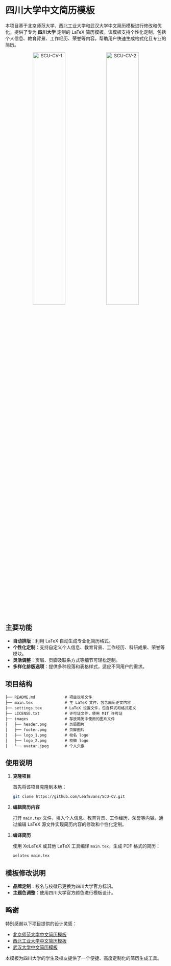 # 四川大学中文简历模板

本项目基于北京师范大学、西北工业大学和武汉大学中文简历模板进行修改和优化，提供了专为 **四川大学** 定制的 LaTeX 简历模板。该模板支持个性化定制，包括个人信息、教育背景、工作经历、荣誉等内容，帮助用户快速生成格式化且专业的简历。

<p align="center">
  <img src="https://leafalice-image.oss-cn-hangzhou.aliyuncs.com/img/c86e1906c81439c602ee6dde67e99b5.jpg" alt="SCU-CV-1" width="45%" />
  <img src="https://leafalice-image.oss-cn-hangzhou.aliyuncs.com/img/909bb73dddebedc368621499224c57d.jpg" alt="SCU-CV-2" width="45%" />
</p>

## 主要功能

- **自动排版**：利用 LaTeX 自动生成专业化简历格式。
- **个性化定制**：支持自定义个人信息、教育背景、工作经历、科研成果、荣誉等模块。
- **灵活调整**：页眉、页脚及联系方式等细节可轻松定制。
- **多样化排版选项**：提供多种段落和表格样式，适应不同用户的需求。

## 项目结构

```
├── README.md             # 项目说明文件
├── main.tex              # 主 LaTeX 文件，包含简历正文内容
├── settings.tex          # LaTeX 设置文件，包含样式和格式定义
├── LICENSE.txt           # 许可证文件，使用 MIT 许可证
├── images                # 存放简历中使用的图片文件
│   ├── header.png        # 页眉图片
│   ├── footer.png        # 页脚图片
│   ├── logo_1.png        # 校名 logo
│   ├── logo_2.png        # 校徽 logo
│   └── avatar.jpeg       # 个人头像
```

## 使用说明

1. **克隆项目**

   首先将该项目克隆到本地：

   ```bash
   git clone https://github.com/LeafEvans/SCU-CV.git
   ```

2. **编辑简历内容**

   打开 `main.tex` 文件，填入个人信息、教育背景、工作经历、荣誉等内容。通过编辑 LaTeX 源文件实现简历内容的修改和个性化定制。

3. **编译简历**

   使用 XeLaTeX 或其他 LaTeX 工具编译 `main.tex`，生成 PDF 格式的简历：

   ```bash
   xelatex main.tex
   ```

## 模板修改说明

- **品牌定制**：校名与校徽已更换为四川大学官方标识。
- **主题色调整**：使用四川大学官方颜色进行模板设计。

## 鸣谢

特别感谢以下项目提供的设计灵感：
- [北京师范大学中文简历模板](https://github.com/LeyuDame/BNUCV)
- [西北工业大学中文简历模板](https://github.com/CSW33/NPU-CV)
- [武汉大学中文简历模板](https://www.overleaf.com/latex/templates/whuwu-han-da-xue-zhong-wen-jian-li-mo-ban/dbkvxrqjmzpd)

本模板为四川大学的学生及校友提供了一个便捷、高度定制化的简历生成工具。
